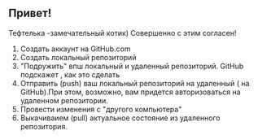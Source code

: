 ## Привет!
Тефтелька -замечательный котик)
Совершенно с этим согласен!
1. Создать аккаунт на GitHub.com
2. Создать локальный  репозиторий
3. "Подружить" впш локальный и удаленный репозиторий. GitHub подскажет , как это сделать
4. Отправить (push) ваш локальный репозиторий на удаленный ( на GitHub).При этом, возможно, вам придется авторизоваться на удаленном репозитории.
5. Провести изменения с "другого компьютера"
6. Выкачиваием (pull) актуальное состояние из удаленного репозитория. 


